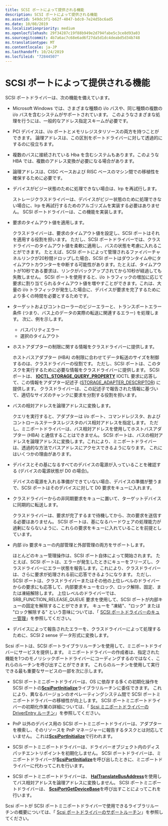 ```yaml
---
title: SCSI ポートによって提供される機能
description: SCSI ポートによって提供される機能
ms.assetid: 549dc3f1-b62f-4047-bdc0-7e24d5bc6ad5
ms.date: 10/08/2019
ms.localizationpriority: medium
ms.openlocfilehash: 29f34287c19f88b949e2d794fabe5c3ce8d93a03
ms.sourcegitcommit: 4b7a6ac7c68e6ad6f27da5d1dc4deabd5d34b748
ms.translationtype: MT
ms.contentlocale: ja-JP
ms.lasthandoff: 10/24/2019
ms.locfileid: "72844507"
---
```

# <a name="capabilities-provided-by-scsi-port"></a>SCSI ポートによって提供される機能

SCSI ポートドライバーは、次の機能を備えています。

- Microsoft Windows では、さまざまな種類の i/o バスや、同じ種類の複数の i/o バスを含むシステムがサポートされています。 このようなさまざまな処理を行うには、一般的なアドレス指定スキームが必要です。

- PCI デバイスは、i/o ポートとメモリレジスタリソースの両方を持つことができます。 論理アドレスは、この区別をポートドライバーに対して透過的にするのに役立ちます。

- 複数のバスに接続されている Hba を含むシステムもあります。このような HBA では、複数のアドレス変換が必要になる場合があります。

- 論理アドレスは、CISC ベースおよび RISC ベースのマシン間での移植性を確保するために必要です。

- デバイスがビジー状態のために処理できない場合は、Irp を再試行します。

    ストレージクラスドライバーは、デバイスがビジー状態のために処理できない場合に、Irp を再試行するためのアルゴリズムを実装する必要はありません。 SCSI ポートドライバーは、この機能を実装します。

- 要求のタイムアウト値を適用します。

    クラスドライバーは、要求のタイムアウト値を設定し、SCSI ポートはそれを適用する役割を担います。 ただし、SCSI ポートドライバーでは、クラスドライバーのタイムアウト値を柔軟に適用し、バスの状態を考慮に入れることができます。 たとえば、SCSI ポートによって管理されるファイバーチャネルリンクが20秒間ドロップした場合、SCSI ポートはダウンタイム中にタイムアウトカウンターを中断する可能性があります。たとえば、タイムアウトが10秒である要求は、リンクがバックアップされてから10秒が経過しても失敗しません。 SCSI ポートを使用すると、i/o トラフィックの増加に応じて要求に割り当てられるタイムアウト値を増やすことができます。これは、大量の i/o トラフィックが発生した場合に、デバイスが要求を完了するためにより多くの時間を必要とするためです。

- ターゲットおよびコントローラーのビジーエラーと、トランスポートエラー条件 (つまり、バス上のデータの実際の転送に関連するエラー) を処理します。 次に、例を示します。

  - バスパリティエラー
  - 選択のタイムアウト

- ホストアダプターの制限に関する情報をクラスドライバーに提供します。

    ホストバスアダプター (HBA) の制限に合わせてデータ転送のサイズを制御するのは、クラスドライバーの役割です。 ただし、SCSI ポートは、このタスクを実行するために必要な情報をクラスドライバーに提供します。 SCSI ポートは、 [**IOCTL_STORAGE_QUERY_PROPERTY**](https://docs.microsoft.com/windows-hardware/drivers/ddi/ntddstor/ni-ntddstor-ioctl_storage_query_property) IOCTL 要求に応答して、この情報をアダプター記述子 ([STORAGE_ADAPTER_DESCRIPTOR](https://docs.microsoft.com/windows-hardware/drivers/ddi/ntddstor/ns-ntddstor-_storage_adapter_descriptor)) に提供します。 クラスドライバーは、この記述子で報告された情報に基づいて、適切なサイズのチャンクに要求を分割する役割を担います。

- バスの相対アドレスを論理アドレスに変換します。

    クエリを実行すると、アダプターは i/o ポート、コマンドレジスタ、およびコントロールステータスレジスタのバス相対アドレスを指定します。 ただし、ミニポートドライバーは、バス相対アドレスを使用してホストバスアダプター (HBA) と通信することはできません。 SCSI ポートは、バスの相対アドレスを論理アドレスに変換します。これにより、ミニポートドライバーは、透過的な方法でバスアドレスにアクセスできるようになります。 これにはいくつかの理由があります。

- デバイスとその基になるすべてのデバイスの電源が入っていることを確認する (デバイスの電源状態が D0 の場合)。

    デバイスの電源を入れる準備ができていない場合、デバイスの準備が整うまで、SCSI ポートはそのデバイスに対して D0 要求をキューに入れます。

- クラスドライバーからの非同期要求をキューに置いて、ターゲットデバイスに同期的に転送します。

    クラスドライバーは、要求が完了するまで待機してから、次の要求を送信する必要はありません。 SCSI ポートは、基になるハードウェアの処理能力が過剰にならないように、これらの要求をキューに入れていることを前提としています。

- 内部 i/o 要求キューの内部管理と外部管理の両方をサポートします。

    ほとんどのキュー管理操作は、SCSI ポート自体によって開始されます。 たとえば、SCSI ポートは、エラーが発生したときにキューをフリーズし、クラスドライバーにエラー状態を報告します。これにより、クラスドライバーは、さらに要求が処理される前に応答できるようになります。 ただし、SCSI ポートは、クラスドライバーまたはその他の上位レベルのドライバーからの要求にも応答して、内部要求キューをロック、ロック解除、固定、または凍結解除します。 上位レベルのドライバーでは、SRB_FUNCTION_RELEASE_QUEUE 要求を使用して、SCSI ポートが内部キューの固定を解除することができます。 キューを "凍結"、"ロック" または "ロック解除する" という意味については、「 [SCSI ポートドライバーのキュー管理](scsi-port-driver-s-queue-management.md)」を参照してください。

- デバイスによって報告されたエラーを、クラスドライバーによって処理するために、SCSI 2 sense データ形式に変換します。

Scsi ポートは、SCSI ポートライブラリルーチンを使用して、ミニポートドライバーにサービスを提供します。 ミニポートドライバーの作成者は、指定された機能を1つのモノリシックポートドライバーにコーディングするのではなく、これらのルーチンを呼び出すことができます。 これらのルーチンを使用して実行できる最も重要なサービスの一部を次に示します。

- SCSI ポートミニポートドライバーは、OS に依存する多くの初期化操作を SCSI ポートの[**ScsiPortInitialize**](https://docs.microsoft.com/windows-hardware/drivers/ddi/srb/nf-srb-scsiportinitialize)ライブラリルーチンに委任できます。 これにより、異なるバージョンのオペレーティングシステム間で SCSI ポートミニポートドライバーの移植性が向上します。 SCSI ポートミニポートドライバーの初期化作業の詳細については、「 [Scsi ミニポートドライバーの DriverEntry ルーチン](scsi-miniport-driver-s-driverentry-routine.md)」を参照してください。

- PnP 以外のデバイス用の SCSI ポートミニポートドライバーは、アダプターを検索し、そのリソースを PnP マネージャーに報告するタスクとは対応していません。 これは[**ScsiPortInitialize**](https://docs.microsoft.com/windows-hardware/drivers/ddi/srb/nf-srb-scsiportinitialize)で行われます。

- SCSI ポートミニポートドライバーは、ドライバーオブジェクト内のディスパッチエントリポイントを初期化しません。 SCSI ポートドライバーは、ミニポートドライバーが[**ScsiPortInitialize**](https://docs.microsoft.com/windows-hardware/drivers/ddi/srb/nf-srb-scsiportinitialize)を呼び出したときに、ミニポートドライバーに代わってこれを行います。

- SCSI ポートミニポートドライバーは、 [**HalTranslateBusAddress**](https://docs.microsoft.com/previous-versions/windows/hardware/drivers/ff546644(v=vs.85))を使用してバス相対アドレスを論理アドレスに変換しません。 SCSI ポートミニポートドライバーは、 [**ScsiPortGetDeviceBase**](https://docs.microsoft.com/windows-hardware/drivers/ddi/srb/nf-srb-scsiportgetdevicebase)を呼び出すことによってこれを行います。

Scsi ポートが SCSI ポートミニポートドライバーで使用できるライブラリルーチンの概要については、「 [Scsi ポートドライバーのサポートルーチン](scsi-port-driver-support-routines.md)」を参照してください。
